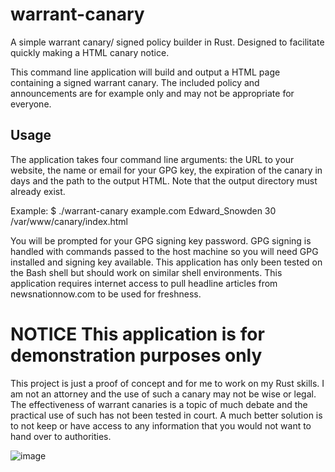 # warrant-canary
A simple warrant canary/ signed policy builder in Rust. Designed to facilitate quickly making a HTML canary notice.

This command line application will build and output a HTML page containing a signed warrant canary. The included policy and announcements are for example only and may not be appropriate for everyone.

## Usage
The application takes four command line arguments: the URL to your website, the name or email for your GPG key, the expiration of the canary in days and the path to the output HTML. Note that the output directory must already exist.

Example: $ ./warrant-canary example.com Edward_Snowden 30 /var/www/canary/index.html

You will be prompted for your GPG signing key password. GPG signing is handled with commands passed to the host machine so you will need GPG installed and signing key
available. This application has only been tested on the Bash shell but should work on similar shell environments. This application requires internet access to pull headline articles from newsnationnow.com to be used for freshness.

# NOTICE This application is for demonstration purposes only
This project is just a proof of concept and for me to work on my Rust skills. I am not an attorney and the use of such a canary may not be wise or legal. 
The effectiveness of warrant canaries is a topic of much debate and the practical use of such has not been tested in court.
A much better solution is to not keep or have access to any information that you would not want to hand over to authorities. 


![image](https://github.com/patrickramp/warrant-canary/assets/142554235/1d5d431c-ae32-44b1-b6d9-dbedd47a5257)
